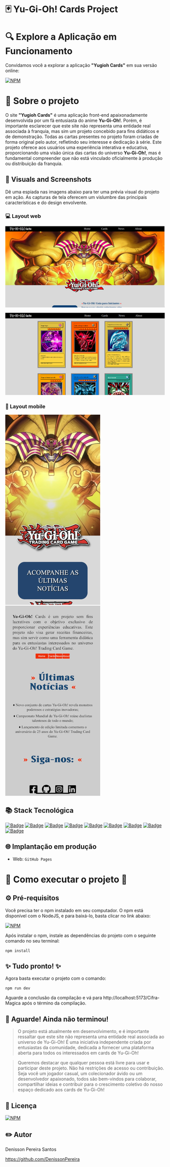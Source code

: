 # 🃏 Yu-Gi-Oh! Cards Project


# 🔍 Explore a Aplicação em Funcionamento

Convidamos você a explorar a aplicação **"Yugioh Cards"** em sua versão online: 

[![NPM](https://img.shields.io/badge/Clique%20Aqui-8A2BE2)](https://denissonpereira.github.io/yugioh-cards/)

# 📑 Sobre o projeto 

O site **"Yugioh Cards"** é uma aplicação front-end apaixonadamente desenvolvida por um fã entusiasta do anime **Yu-Gi-Oh!**. Porém, é importante esclarecer que este site não representa uma entidade real associada à franquia, mas sim um projeto concebido para fins didáticos e de demonstração. Todas as cartas presentes no projeto foram criadas de forma original pelo autor, refletindo seu interesse e dedicação à série. Este projeto oferece aos usuários uma experiência interativa e educativa, proporcionando uma visão única das cartas do universo **Yu-Gi-Oh!**, mas é fundamental compreender que não está vinculado oficialmente à produção ou distribuição da franquia.

## 📸 Visuals and Screenshots

Dê uma espiada nas imagens abaixo para ter uma prévia visual do projeto em ação. As capturas de tela oferecem um vislumbre das principais características e do design envolvente.

### 💻 Layout web
![Web 1](./public/web1.png) 

![Web 2](./public/web2.png) 

### 📱 Layout mobile
![Mobile 1](./public/mob1.jpg) ![Mobile 2](./public/mob2.jpg)

## 📚 Stack Tecnológica

[![Badge](https://img.shields.io/badge/Vite%20-%238A2BE2?style=flat&logo=vite&logoColor=white)](https://vitejs.dev/)
[![Badge](https://img.shields.io/badge/ReactJs-v18.2.0-blue?style=flat&logo=react&logoColor=white)](https://react.dev/)
[![Badge](https://img.shields.io/badge/React%20Router-6.20.0-%238A2BE2?style=flat&logo=react-router&logoColor=white)](https://reactrouter.com/)
[![Badge](https://img.shields.io/badge/Icons-v4.2.0-hotpink?style=flat&logo=react&logoColor=white)](https://react-icons.github.io/react-icons/)
[![Badge](https://img.shields.io/badge/HTML-orange?style=flat&logo=html5&logoColor=white)](https://www.w3.org/html/)
[![Badge](https://img.shields.io/badge/Sass-purple?style=flat&logo=sass&logoColor=white)](https://sass-lang.com/)
[![Badge](https://img.shields.io/badge/TypeScript-blue?style=flat&logo=typescript&logoColor=white)](https://www.typescriptlang.org/)
[![Badge](https://img.shields.io/badge/Node.js-v21.4.0-green?style=flat&logo=node.js&logoColor=white)](https://nodejs.org/)
[![Badge](https://img.shields.io/badge/React_Bootstrap-v2.9.1-purple?style=flat&logo=bootstrap&logoColor=white)](https://react-bootstrap.netlify.app/)


## 🌐 Implantação em produção

- Web: `GitHub Pages`

# 🚀 Como executar o projeto 🚀

## ⚙ Pré-requisitos

Você precisa ter o npm instalado em seu computador. O npm está disponível com o NodeJS, e para baixá-lo, basta clicar no link abaixo:

[![NPM](https://img.shields.io/npm/v/npm.svg?logo=npm)](https://nodejs.org/en) 

Após instalar o npm, instale as dependências do projeto com o seguinte comando no seu terminal:

```
npm install
```

## ✨ Tudo pronto! ✨

Agora basta executar o projeto com o comando:

```
npm run dev
```

Aguarde a conclusão da compilação e vá para http://localhost:5173/Cifra-Magica após o término da compilação.

## 🚨 Aguarde! Ainda não terminou!

>O projeto está atualmente em desenvolvimento, e é importante ressaltar que este site não representa uma entidade real associada ao universo de Yu-Gi-Oh! É uma iniciativa independente criada por entusiastas da comunidade, dedicada a fornecer uma plataforma aberta para todos os interessados em cards de Yu-Gi-Oh!

>Queremos destacar que qualquer pessoa está livre para usar e participar deste projeto. Não há restrições de acesso ou contribuição. Seja você um jogador casual, um colecionador ávido ou um desenvolvedor apaixonado, todos são bem-vindos para colaborar, compartilhar ideias e contribuir para o crescimento coletivo do nosso espaço dedicado aos cards de Yu-Gi-Oh!

## 📜 Licença

[![NPM](https://img.shields.io/npm/l/react)](https://github.com/DenissonPereira/yugioh-cards/blob/main/LICENSE) 

## ✏️ Autor 

Denisson Pereira Santos

https://github.com/DenissonPereira
